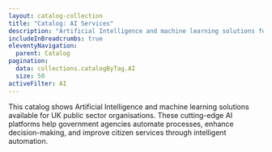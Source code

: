 ```yaml
---
layout: catalog-collection
title: "Catalog: AI Services"
description: "Artificial Intelligence and machine learning solutions for UK public sector organisations"
includeInBreadcrumbs: true
eleventyNavigation:
  parent: Catalog
pagination:
  data: collections.catalogByTag.AI
  size: 50
activeFilter: AI
---
```


This catalog shows Artificial Intelligence and machine learning solutions available for UK public sector organisations. These cutting-edge AI platforms help government agencies automate processes, enhance decision-making, and improve citizen services through intelligent automation.
